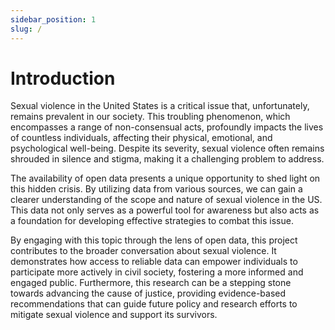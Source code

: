 ```yaml
---
sidebar_position: 1
slug: /
---
```


# Introduction

Sexual violence in the United States is a critical issue that, unfortunately, remains prevalent in our society. This troubling phenomenon, which encompasses a range of non-consensual acts, profoundly impacts the lives of countless individuals, affecting their physical, emotional, and psychological well-being. Despite its severity, sexual violence often remains shrouded in silence and stigma, making it a challenging problem to address. 

The availability of open data presents a unique opportunity to shed light on this hidden crisis. By utilizing data from various sources, we can gain a clearer understanding of the scope and nature of sexual violence in the US. This data not only serves as a powerful tool for awareness but also acts as a foundation for developing effective strategies to combat this issue. 

By engaging with this topic through the lens of open data, this project contributes to the broader conversation about sexual violence. It demonstrates how access to reliable data can empower individuals to participate more actively in civil society, fostering a more informed and engaged public. Furthermore, this research can be a stepping stone towards advancing the cause of justice, providing evidence-based recommendations that can guide future policy and research efforts to mitigate sexual violence and support its survivors. 